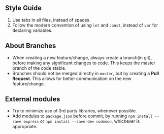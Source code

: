 ## Style Guide
1. Use tabs in all files, instead of spaces.
2. Follow the modern convention of using `let` and `const`, instead of `var` for declaring variables.

## About Branches
- When creating a new feature/change, always create a branch(in git), before making any significant changes to code. This keeps the master branch of the code stable.
- Branches should not be merged directly in `master`, but by creating a **Pull Request**. This allows for better communication on the new feature/change.

## External modules
- Try to minimize use of 3rd party libraries, whenever possible.
- Add modules to `package.json` before commit, by running `npm install --save express` or `npm install --save-dev nodemon`, whichever is appropriate.
